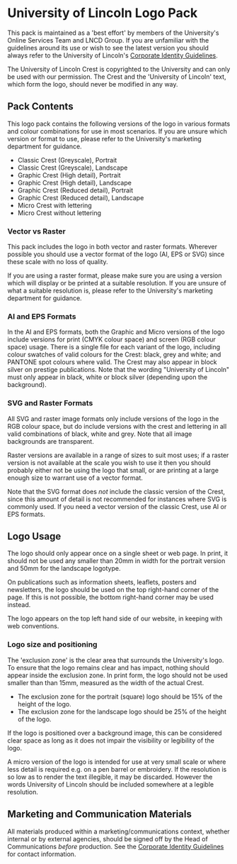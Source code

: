 # University of Lincoln Logo Pack

This pack is maintained as a 'best effort' by members of the University's Online Services Team and LNCD Group. If you are unfamiliar with the guidelines around its use or wish to see the latest version you should always refer to the University of Lincoln's [Corporate Identity Guidelines](http://lincoln.ac.uk/identity).

The University of Lincoln Crest is copyrighted to the University and can only be used with our permission. The Crest and the 'University of Lincoln' text, which form the logo, should never be modified in any way.

## Pack Contents

This logo pack contains the following versions of the logo in various formats and colour combinations for use in most scenarios. If you are unsure which version or format to use, please refer to the University's marketing department for guidance.

* Classic Crest (Greyscale), Portrait
* Classic Crest (Greyscale), Landscape
* Graphic Crest (High detail), Portrait
* Graphic Crest (High detail), Landscape
* Graphic Crest (Reduced detail), Portrait
* Graphic Crest (Reduced detail), Landscape
* Micro Crest with lettering
* Micro Crest without lettering

### Vector vs Raster

This pack includes the logo in both vector and raster formats. Wherever possible you should use a vector format of the logo (AI, EPS or SVG) since these scale with no loss of quality.

If you are using a raster format, please make sure you are using a version which will display or be printed at a suitable resolution. If you are unsure of what a suitable resolution is, please refer to the University's marketing department for guidance.

### AI and EPS Formats

In the AI and EPS formats, both the Graphic and Micro versions of the logo include versions for print (CMYK colour space) and screen (RGB colour space) usage. There is a single file for each variant of the logo, including colour swatches of valid colours for the Crest: black, grey and white; and PANTONE spot colours where valid. The Crest may also appear in block silver on prestige publications. Note that the wording "University of Lincoln" must only appear in black, white or block silver (depending upon the background).

### SVG and Raster Formats

All SVG and raster image formats only include versions of the logo in the RGB colour space, but do include versions with the crest and lettering in all valid combinations of black, white and grey. Note that all image backgrounds are transparent.

Raster versions are available in a range of sizes to suit most uses; if a raster version is not available at the scale you wish to use it then you should probably either not be using the logo that small, or are printing at a large enough size to warrant use of a vector format.

Note that the SVG format does *not* include the classic version of the Crest, since this amount of detail is not recommended for instances where SVG is commonly used. If you need a vector version of the classic Crest, use AI or EPS formats.

## Logo Usage

The logo should only appear once on a single sheet or web page. In print, it should not be used any smaller than 20mm in width for the portrait version and 50mm for the landscape logotype.

On publications such as information sheets, leaflets, posters and newsletters, the logo should be used on the top right-hand corner of the page. If this is not possible, the bottom right-hand corner may be used instead.

The logo appears on the top left hand side of our website, in keeping with web conventions.

### Logo size and positioning

The 'exclusion zone' is the clear area that surrounds the University's logo. To ensure that the logo remains clear and has impact, nothing should appear inside the exclusion zone. In print form, the logo should not be used smaller than than 15mm, measured as the width of the actual Crest.

* The exclusion zone for the portrait (square) logo should be 15% of the height of the logo.
* The exclusion zone for the landscape logo should be 25% of the height of the logo.

If the logo is positioned over a background image, this can be considered clear space as long as it does not impair the visibility or legibility of the logo.

A micro version of the logo is intended for use at very small scale or where less detail is required e.g. on a pen barrel or embroidery. If the resolution is so low as to render the text illegible, it may be discarded. However the words University of Lincoln should be included somewhere at a legible resolution.

## Marketing and Communication Materials

All materials produced within a marketing/communications context, whether internal or by external agencies, should be signed off by the Head of Communications *before* production. See the [Corporate Identity Guidelines](http://lincoln.ac.uk/identity) for contact information.